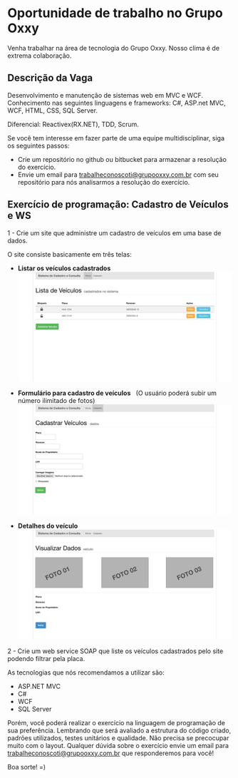 Oportunidade de trabalho no Grupo Oxxy
===========================================

Venha trabalhar na área de tecnologia do Grupo Oxxy. Nosso clima é de extrema colaboração. 

Descrição da Vaga
-------------------------------------------------------
Desenvolvimento e manutenção de sistemas web em MVC e WCF.
Conhecimento nas seguintes linguagens e frameworks: C#, ASP.net MVC, WCF, HTML, CSS, SQL Server.  

Diferencial: Reactivex(RX.NET), TDD, Scrum.

Se você tem interesse em fazer parte de uma equipe multidisciplinar, siga os seguintes passos:
 - Crie um repositório no github ou bitbucket para armazenar a resolução do exercício.
 - Envie um email para trabalheconoscoti@grupooxxy.com.br com seu repositório para nós analisarmos a resolução do exercício.

Exercício de programação: Cadastro de Veículos e WS
-------------------------------------------------------

1 - Crie um site que administre um cadastro de veículos em uma base de dados.

O site consiste basicamente em três telas:

 * **Listar os veículos cadastrados** 
   ![Screenshots](lista-01.png)
    
 * **Formulário para cadastro de veículos**
   (O usuário poderá subir um número ilimitado de fotos)
   ![Screenshots](cadastrar.png)
    
 * **Detalhes do veículo** 
   ![Screenshots](visualizar.png)
   
2 - Crie um web service SOAP que liste os veículos cadastrados pelo site podendo filtrar pela placa.
      
As tecnologias que nós recomendamos a utilizar são:
- ASP.NET MVC
- C#
- WCF
- SQL Server

Porém, você poderá realizar o exercício na linguagem de programação de sua preferência. Lembrando que será avaliado a estrutura do código criado, padrões utilizados, testes unitários e qualidade. 
Não precisa se precocupar muito com o layout. 
Qualquer dúvida sobre o exercício envie um email para trabalheconoscoti@grupooxxy.com.br que responderemos para você!

Boa sorte! =)
